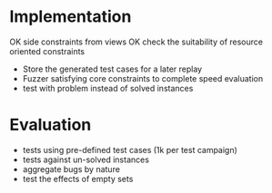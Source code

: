 # Implementation

OK side constraints from views
OK check the suitability of resource oriented constraints
- Store the generated test cases for a later replay
- Fuzzer satisfying core constraints to complete speed evaluation
- test with problem instead of solved instances

# Evaluation

- tests using pre-defined test cases (1k per test campaign)
- tests against un-solved instances
- aggregate bugs by nature
- test the effects of empty sets